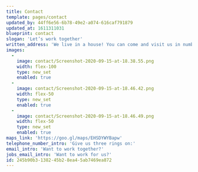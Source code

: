 ```yaml
---
title: Contact
template: pages/contact
updated_by: 44ff6e56-6b78-49e2-a074-616caf791879
updated_at: 1611311031
blueprint: contact
slogan: 'Let’s work together'
written_address: 'We live in a house! You can come and visit us in number 32 Blackpool Road, just on the outskirts of Blackpool.'
images:
  -
    image: contact/Screenshot-2020-09-15-at-18.38.55.png
    width: flex-100
    type: new_set
    enabled: true
  -
    image: contact/Screenshot-2020-09-15-at-18.46.42.png
    width: flex-50
    type: new_set
    enabled: true
  -
    image: contact/Screenshot-2020-09-15-at-18.46.49.png
    width: flex-50
    type: new_set
    enabled: true
maps_link: 'https://goo.gl/maps/EHSDYWYBapw'
telephone_number_intro: 'Give us three rings on:'
email_intro: 'Want to work together?'
jobs_email_intro: 'Want to work for us?'
id: 245b90b3-1382-45b2-8ea4-5ab7469ea872
---
```

